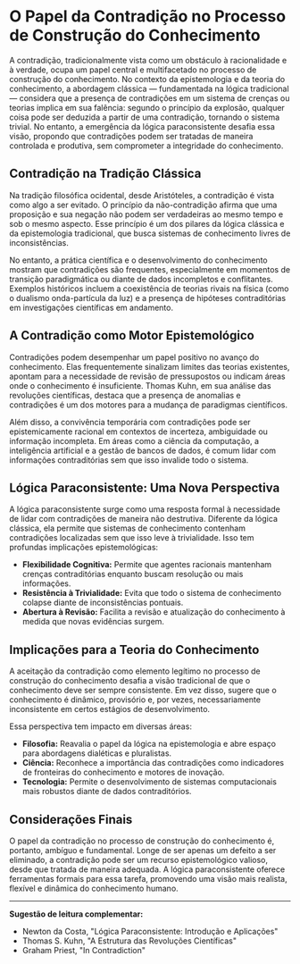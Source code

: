 
# O Papel da Contradição no Processo de Construção do Conhecimento

A contradição, tradicionalmente vista como um obstáculo à racionalidade e à verdade, ocupa um papel central e multifacetado no processo de construção do conhecimento. No contexto da epistemologia e da teoria do conhecimento, a abordagem clássica — fundamentada na lógica tradicional — considera que a presença de contradições em um sistema de crenças ou teorias implica em sua falência: segundo o princípio da explosão, qualquer coisa pode ser deduzida a partir de uma contradição, tornando o sistema trivial. No entanto, a emergência da lógica paraconsistente desafia essa visão, propondo que contradições podem ser tratadas de maneira controlada e produtiva, sem comprometer a integridade do conhecimento.

## Contradição na Tradição Clássica

Na tradição filosófica ocidental, desde Aristóteles, a contradição é vista como algo a ser evitado. O princípio da não-contradição afirma que uma proposição e sua negação não podem ser verdadeiras ao mesmo tempo e sob o mesmo aspecto. Esse princípio é um dos pilares da lógica clássica e da epistemologia tradicional, que busca sistemas de conhecimento livres de inconsistências.

No entanto, a prática científica e o desenvolvimento do conhecimento mostram que contradições são frequentes, especialmente em momentos de transição paradigmática ou diante de dados incompletos e conflitantes. Exemplos históricos incluem a coexistência de teorias rivais na física (como o dualismo onda-partícula da luz) e a presença de hipóteses contraditórias em investigações científicas em andamento.

## A Contradição como Motor Epistemológico

Contradições podem desempenhar um papel positivo no avanço do conhecimento. Elas frequentemente sinalizam limites das teorias existentes, apontam para a necessidade de revisão de pressupostos ou indicam áreas onde o conhecimento é insuficiente. Thomas Kuhn, em sua análise das revoluções científicas, destaca que a presença de anomalias e contradições é um dos motores para a mudança de paradigmas científicos.

Além disso, a convivência temporária com contradições pode ser epistemicamente racional em contextos de incerteza, ambiguidade ou informação incompleta. Em áreas como a ciência da computação, a inteligência artificial e a gestão de bancos de dados, é comum lidar com informações contraditórias sem que isso invalide todo o sistema.

## Lógica Paraconsistente: Uma Nova Perspectiva

A lógica paraconsistente surge como uma resposta formal à necessidade de lidar com contradições de maneira não destrutiva. Diferente da lógica clássica, ela permite que sistemas de conhecimento contenham contradições localizadas sem que isso leve à trivialidade. Isso tem profundas implicações epistemológicas:

- **Flexibilidade Cognitiva:** Permite que agentes racionais mantenham crenças contraditórias enquanto buscam resolução ou mais informações.
- **Resistência à Trivialidade:** Evita que todo o sistema de conhecimento colapse diante de inconsistências pontuais.
- **Abertura à Revisão:** Facilita a revisão e atualização do conhecimento à medida que novas evidências surgem.

## Implicações para a Teoria do Conhecimento

A aceitação da contradição como elemento legítimo no processo de construção do conhecimento desafia a visão tradicional de que o conhecimento deve ser sempre consistente. Em vez disso, sugere que o conhecimento é dinâmico, provisório e, por vezes, necessariamente inconsistente em certos estágios de desenvolvimento.

Essa perspectiva tem impacto em diversas áreas:

- **Filosofia:** Reavalia o papel da lógica na epistemologia e abre espaço para abordagens dialéticas e pluralistas.
- **Ciência:** Reconhece a importância das contradições como indicadores de fronteiras do conhecimento e motores de inovação.
- **Tecnologia:** Permite o desenvolvimento de sistemas computacionais mais robustos diante de dados contraditórios.

## Considerações Finais

O papel da contradição no processo de construção do conhecimento é, portanto, ambíguo e fundamental. Longe de ser apenas um defeito a ser eliminado, a contradição pode ser um recurso epistemológico valioso, desde que tratada de maneira adequada. A lógica paraconsistente oferece ferramentas formais para essa tarefa, promovendo uma visão mais realista, flexível e dinâmica do conhecimento humano.

___
**Sugestão de leitura complementar:**  
- Newton da Costa, "Lógica Paraconsistente: Introdução e Aplicações"  
- Thomas S. Kuhn, "A Estrutura das Revoluções Científicas"  
- Graham Priest, "In Contradiction"

